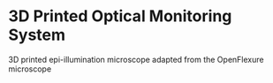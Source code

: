 # 3D Printed Optical Monitoring System
3D printed epi-illumination microscope adapted from the OpenFlexure microscope
